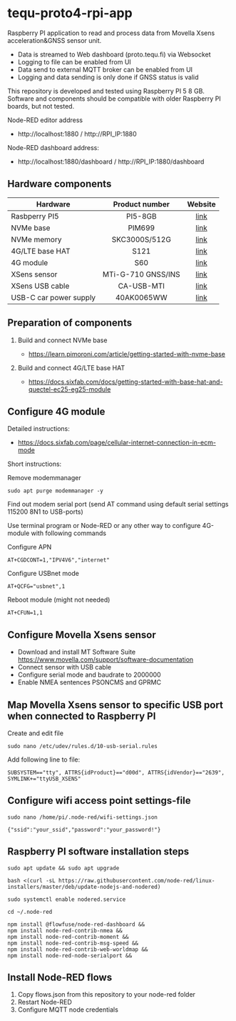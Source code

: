 # tequ-proto4-rpi-app
 Raspberry PI application to read and process data from Movella Xsens acceleration&GNSS sensor unit. 
 - Data is streamed to Web dashboard (proto.tequ.fi) via Websocket
 - Logging to file can be enabled from UI
 - Data send to external MQTT broker can be enabled from UI
 - Logging and data sending is only done if GNSS status is valid

This repository is developed and tested using Raspberry PI 5 8 GB. Software and components should be compatible with older Raspberry PI boards, but not tested.

Node-RED editor address

- http://localhost:1880 / http://RPI_IP:1880

Node-RED dashboard address:

- http://localhost:1880/dashboard / http://RPI_IP:1880/dashboard 

## Hardware components

| Hardware                  | Product number       | Website |
| -------------             |:-------------:| :-------------:|
| Rasbperry PI5    | PI5-8GB    | [link](https://www.raspberrypi.com/products/raspberry-pi-5/)|
| NVMe base         | PIM699  | [link](https://shop.pimoroni.com/products/nvme-base)|
| NVMe memory    | SKC3000S/512G  | [link](https://www.dustin.fi/product/5011261755/kc3000)|
| 4G/LTE base HAT     | S121 | [link](https://sixfab.com/product/raspberry-pi-base-hat-3g-4g-lte-minipcie-cards/)|
| 4G module    | S60  | [link](https://sixfab.com/product/quectel-ec25-mini-pcie-4g-lte-module/)|
| XSens sensor    | MTi-G-710 GNSS/INS | [link](https://www.movella.com/products/sensor-modules/xsens-mti-g-710-gnss-ins)|
| XSens USB cable |  CA-USB-MTI | [link](https://shop.movella.com/product-lines/sensor-modules/accessories/ca-usb-mti)|
| USB-C car power supply | 40AK0065WW  | [link](https://www.dustin.fi/product/5011112082/65w-usb-c-dc-travel-adapter)|

## Preparation of components

1. Build and connect NVMe base
   
   - https://learn.pimoroni.com/article/getting-started-with-nvme-base

2. Build and connect 4G/LTE base HAT
   
   - https://docs.sixfab.com/docs/getting-started-with-base-hat-and-quectel-ec25-eg25-module

## Configure 4G module

Detailed instructions:

- https://docs.sixfab.com/page/cellular-internet-connection-in-ecm-mode

Short instructions:

Remove modemmanager

```
sudo apt purge modemmanager -y
```

Find out modem serial port (send AT command using default serial settings 115200 8N1 to USB-ports)

Use terminal program or Node-RED or any other way to configure 4G-module with following commands

Configure APN
```
AT+CGDCONT=1,"IPV4V6","internet"
```

Configure USBnet mode
```
AT+QCFG="usbnet",1
```

Reboot module (might not needed)
```
AT+CFUN=1,1
```

## Configure Movella Xsens sensor

- Download and install MT Software Suite https://www.movella.com/support/software-documentation
- Connect sensor with USB cable
- Configure serial mode and baudrate to 2000000
- Enable NMEA sentences PSONCMS and GPRMC

## Map Movella Xsens sensor to specific USB port when connected to Raspberry PI

Create and edit file
```
sudo nano /etc/udev/rules.d/10-usb-serial.rules
```

Add following line to file:
```
SUBSYSTEM=="tty", ATTRS{idProduct}=="d00d", ATTRS{idVendor}=="2639", SYMLINK+="ttyUSB_XSENS"
```

## Configure wifi access point settings-file

```
sudo nano /home/pi/.node-red/wifi-settings.json
```

```
{"ssid":"your_ssid","password":"your_password!"}
```


## Raspberry PI software installation steps

```
sudo apt update && sudo apt upgrade
```

```
bash <(curl -sL https://raw.githubusercontent.com/node-red/linux-installers/master/deb/update-nodejs-and-nodered)
```

```
sudo systemctl enable nodered.service
```

```
cd ~/.node-red
```

```
npm install @flowfuse/node-red-dashboard &&
npm install node-red-contrib-nmea &&
npm install node-red-contrib-moment &&
npm install node-red-contrib-msg-speed &&
npm install node-red-contrib-web-worldmap &&
npm install node-red-node-serialport &&
```

## Install Node-RED flows
1. Copy flows.json from this repository to your node-red folder
2. Restart Node-RED
3. Configure MQTT node credentials
